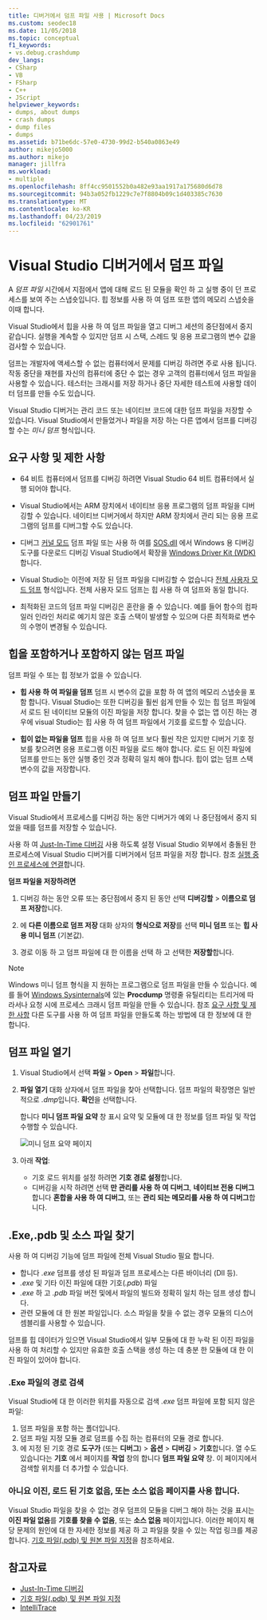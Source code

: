```yaml
---
title: 디버거에서 덤프 파일 사용 | Microsoft Docs
ms.custom: seodec18
ms.date: 11/05/2018
ms.topic: conceptual
f1_keywords:
- vs.debug.crashdump
dev_langs:
- CSharp
- VB
- FSharp
- C++
- JScript
helpviewer_keywords:
- dumps, about dumps
- crash dumps
- dump files
- dumps
ms.assetid: b71be6dc-57e0-4730-99d2-b540a0863e49
author: mikejo5000
ms.author: mikejo
manager: jillfra
ms.workload:
- multiple
ms.openlocfilehash: 8ff4cc9501552b0a482e93aa1917a175680d6d78
ms.sourcegitcommit: 94b3a052fb1229c7e7f8804b09c1d403385c7630
ms.translationtype: MT
ms.contentlocale: ko-KR
ms.lasthandoff: 04/23/2019
ms.locfileid: "62901761"
---
```

# <a name="dump-files-in-the-visual-studio-debugger"></a>Visual Studio 디버거에서 덤프 파일

<a name="BKMK_What_is_a_dump_file_"></a> A *덤프 파일* 시간에서 지점에서 앱에 대해 로드 된 모듈을 확인 하 고 실행 중이 던 프로세스를 보여 주는 스냅숏입니다. 힙 정보를 사용 하 여 덤프 또한 앱의 메모리 스냅숏을 이때 합니다.

Visual Studio에서 힙을 사용 하 여 덤프 파일을 열고 디버그 세션의 중단점에서 중지 같습니다. 실행을 계속할 수 있지만 덤프 시 스택, 스레드 및 응용 프로그램의 변수 값을 검사할 수 있습니다.

덤프는 개발자에 액세스할 수 없는 컴퓨터에서 문제를 디버깅 하려면 주로 사용 됩니다. 작동 중단을 재현를 자신의 컴퓨터에 중단 수 없는 경우 고객의 컴퓨터에서 덤프 파일을 사용할 수 있습니다. 테스터는 크래시를 저장 하거나 중단 자세한 테스트에 사용할 데이터 덤프를 만들 수도 있습니다.

Visual Studio 디버거는 관리 코드 또는 네이티브 코드에 대한 덤프 파일을 저장할 수 있습니다. Visual Studio에서 만들었거나 파일을 저장 하는 다른 앱에서 덤프를 디버깅할 수는 *미니 덤프* 형식입니다.

## <a name="BKMK_Requirements_and_limitations"></a> 요구 사항 및 제한 사항

- 64 비트 컴퓨터에서 덤프를 디버깅 하려면 Visual Studio 64 비트 컴퓨터에서 실행 되어야 합니다.

- Visual Studio에서는 ARM 장치에서 네이티브 응용 프로그램의 덤프 파일을 디버깅할 수 있습니다. 네이티브 디버거에서 하지만 ARM 장치에서 관리 되는 응용 프로그램의 덤프를 디버그할 수도 있습니다.

- 디버그 [커널 모드](/windows-hardware/drivers/debugger/kernel-mode-dump-files) 덤프 파일 또는 사용 하 여를 [SOS.dll](/dotnet/framework/tools/sos-dll-sos-debugging-extension) 에서 Windows 용 디버깅 도구를 다운로드 디버깅 Visual Studio에서 확장을 [Windows Driver Kit (WDK)](/windows-hardware/drivers/download-the-wdk)합니다.

- Visual Studio는 이전에 저장 된 덤프 파일을 디버깅할 수 없습니다 [전체 사용자 모드 덤프](/windows/desktop/wer/collecting-user-mode-dumps) 형식입니다. 전체 사용자 모드 덤프는 힙 사용 하 여 덤프와 동일 합니다.

- 최적화된 코드의 덤프 파일 디버깅은 혼란을 줄 수 있습니다. 예를 들어 함수의 컴파일러 인라인 처리로 예기치 않은 호출 스택이 발생할 수 있으며 다른 최적화로 변수의 수명이 변경될 수 있습니다.

## <a name="BKMK_Dump_files__with_or_without_heaps"></a> 힙을 포함하거나 포함하지 않는 덤프 파일

덤프 파일 수 또는 힙 정보가 없을 수 있습니다.

- **힙 사용 하 여 파일을 덤프** 덤프 시 변수의 값을 포함 하 여 앱의 메모리 스냅숏을 포함 합니다. Visual Studio는 또한 디버깅을 훨씬 쉽게 만들 수 있는 힙 덤프 파일에서 로드 된 네이티브 모듈의 이진 파일을 저장 합니다. 찾을 수 없는 앱 이진 하는 경우에 visual Studio는 힙 사용 하 여 덤프 파일에서 기호를 로드할 수 있습니다.

- **힙이 없는 파일을 덤프** 힙을 사용 하 여 덤프 보다 훨씬 작은 있지만 디버거 기호 정보를 찾으려면 응용 프로그램 이진 파일을 로드 해야 합니다. 로드 된 이진 파일에 덤프를 만드는 동안 실행 중인 것과 정확히 일치 해야 합니다. 힙이 없는 덤프 스택 변수의 값을 저장합니다.

## <a name="BKMK_Create_a_dump_file"></a> 덤프 파일 만들기

Visual Studio에서 프로세스를 디버깅 하는 동안 디버거가 예외 나 중단점에서 중지 되었을 때를 덤프를 저장할 수 있습니다.

사용 하 여 [Just-In-Time 디버깅](../debugger/just-in-time-debugging-in-visual-studio.md) 사용 하도록 설정 Visual Studio 외부에서 충돌된 한 프로세스에 Visual Studio 디버거를 디버거에서 덤프 파일을 저장 합니다. 참조 [실행 중인 프로세스에 연결](../debugger/attach-to-running-processes-with-the-visual-studio-debugger.md)합니다.

**덤프 파일을 저장하려면**

1. 디버깅 하는 동안 오류 또는 중단점에서 중지 된 동안 선택 **디버깅할** > **이름으로 덤프 저장**합니다.

1. 에 **다른 이름으로 덤프 저장** 대화 상자의 **형식으로 저장**를 선택 **미니 덤프** 또는 **힙 사용 미니 덤프** (기본값).

1. 경로 이동 하 고 덤프 파일에 대 한 이름을 선택 하 고 선택한 **저장할**합니다.

>[!NOTE]
>Windows 미니 덤프 형식을 지 원하는 프로그램으로 덤프 파일을 만들 수 있습니다. 예를 들어 [Windows Sysinternals](http://technet.microsoft.com/sysinternals/default)에 있는 **Procdump** 명령줄 유틸리티는 트리거에 따라서나 요청 시에 프로세스 크래시 덤프 파일을 만들 수 있습니다. 참조 [요구 사항 및 제한 사항](../debugger/using-dump-files.md#BKMK_Requirements_and_limitations) 다른 도구를 사용 하 여 덤프 파일을 만들도록 하는 방법에 대 한 정보에 대 한 합니다.

## <a name="BKMK_Open_a_dump_file"></a> 덤프 파일 열기

1. Visual Studio에서 선택 **파일** > **Open** > **파일**합니다.

1. **파일 열기** 대화 상자에서 덤프 파일을 찾아 선택합니다. 덤프 파일의 확장명은 일반적으로 *.dmp*입니다. **확인**을 선택합니다.

   합니다 **미니 덤프 파일 요약** 창 표시 요약 및 모듈에 대 한 정보를 덤프 파일 및 작업 수행할 수 있습니다.

   ![미니 덤프 요약 페이지](../debugger/media/dbg_dump_summarypage.png "미니 덤프 요약 페이지")

1. 아래 **작업**:
   - 기호 로드 위치를 설정 하려면 **기호 경로 설정**합니다.
   - 디버깅을 시작 하려면 선택 **만 관리를 사용 하 여 디버그**, **네이티브 전용 디버그**합니다 **혼합을 사용 하 여 디버그**, 또는 **관리 되는 메모리를 사용 하 여 디버그**합니다.

## <a name="BKMK_Find_binaries__symbol___pdb__files__and_source_files"></a> .Exe,.pdb 및 소스 파일 찾기

사용 하 여 디버깅 기능에 덤프 파일에 전체 Visual Studio 필요 합니다.

- 합니다 *.exe* 덤프를 생성 된 파일과 덤프 프로세스는 다른 바이너리 (Dll 등).
- *.exe* 및 기타 이진 파일에 대한 기호(*.pdb*) 파일
- *.exe* 하 고 *.pdb* 파일 버전 및에서 파일의 빌드와 정확히 일치 하는 덤프 생성 합니다.
- 관련 모듈에 대 한 원본 파일입니다. 소스 파일을 찾을 수 없는 경우 모듈의 디스어셈블리를 사용할 수 있습니다.

덤프를 힙 데이터가 있으면 Visual Studio에서 일부 모듈에 대 한 누락 된 이진 파일을 사용 하 여 처리할 수 있지만 유효한 호출 스택을 생성 하는 데 충분 한 모듈에 대 한 이진 파일이 있어야 합니다.

### <a name="search-paths-for-exe-files"></a>.Exe 파일의 경로 검색

Visual Studio에 대 한 이러한 위치를 자동으로 검색 *.exe* 덤프 파일에 포함 되지 않은 파일:

1. 덤프 파일을 포함 하는 폴더입니다.
2. 덤프 파일 지정 모듈 경로 덤프를 수집 하는 컴퓨터의 모듈 경로 합니다.
3. 에 지정 된 기호 경로 **도구가** (또는 **디버그**) > **옵션** > **디버깅**  >  **기호**합니다. 열 수도 있습니다는 **기호** 에서 페이지를 **작업** 창의 합니다 **덤프 파일 요약** 창. 이 페이지에서 검색할 위치를 더 추가할 수 있습니다.

### <a name="use-the-no-binary-no-symbols-or-no-source-found-pages"></a>아니요 이진, 로드 된 기호 없음, 또는 소스 없음 페이지를 사용 합니다.

Visual Studio 파일을 찾을 수 없는 경우 덤프의 모듈을 디버그 해야 하는 것을 표시는 **이진 파일 없음**를 **기호를 찾을 수 없음**, 또는 **소스 없음** 페이지입니다. 이러한 페이지 해당 문제의 원인에 대 한 자세한 정보를 제공 하 고 파일을 찾을 수 있는 작업 링크를 제공 합니다. [기호 파일(.pdb) 및 원본 파일 지정](../debugger/specify-symbol-dot-pdb-and-source-files-in-the-visual-studio-debugger.md)을 참조하세요.

## <a name="see-also"></a>참고자료

- [Just-In-Time 디버깅](../debugger/just-in-time-debugging-in-visual-studio.md)
- [기호 파일(.pdb) 및 원본 파일 지정](../debugger/specify-symbol-dot-pdb-and-source-files-in-the-visual-studio-debugger.md)
- [IntelliTrace](../debugger/intellitrace.md)